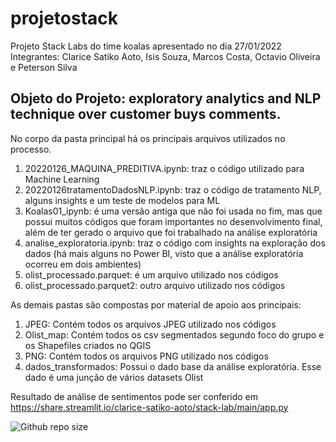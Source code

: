 # projetostack
Projeto Stack Labs do time koalas apresentado no dia 27/01/2022
Integrantes: Clarice Satiko Aoto, Isis Souza, Marcos Costa, Octavio Oliveira e Peterson Silva

## Objeto do Projeto: exploratory analytics and NLP technique over customer buys comments.

No corpo da pasta principal há os principais arquivos utilizados no processo.
1) 20220126_MAQUINA_PREDITIVA.ipynb: traz o código utilizado para Machine Learning
2) 20220126tratamentoDadosNLP.ipynb: traz o código de tratamento NLP, alguns insights e um teste de modelos para ML
3) Koalas01_ipynb: é uma versão antiga que não foi usada no fim, mas que possui muitos códigos que foram importantes no desenvolvimento final, além de ter gerado o arquivo que foi trabalhado na análise exploratória
4) analise_exploratoria.ipynb: traz o código com insights na exploração dos dados (há mais alguns no Power BI, visto que a análise exploratória ocorreu em dois ambientes)
5) olist_processado.parquet: é um arquivo utilizado nos códigos
6) olist_processado.parquet2: outro arquivo utilizado nos códigos

As demais pastas são compostas por material de apoio aos principais:

1) JPEG: Contém todos os arquivos JPEG utilizado nos códigos
2) Olist_map: Contém todos os csv segmentados segundo foco do grupo e os Shapefiles criados no QGIS
3) PNG: Contém todos os arquivos PNG utilizado nos códigos
4) dados_transformados: Possui o dado base da análise exploratória. Esse dado é uma junção de vários datasets Olist

Resultado de análise de sentimentos pode ser conferido em https://share.streamlit.io/clarice-satiko-aoto/stack-lab/main/app.py 

<img alt="Github repo size" src="https://img.shields.io/github/repo-size/OctavioBigData/NLP-with-public-data-from-Olist-Marketplace?style=plastic">
